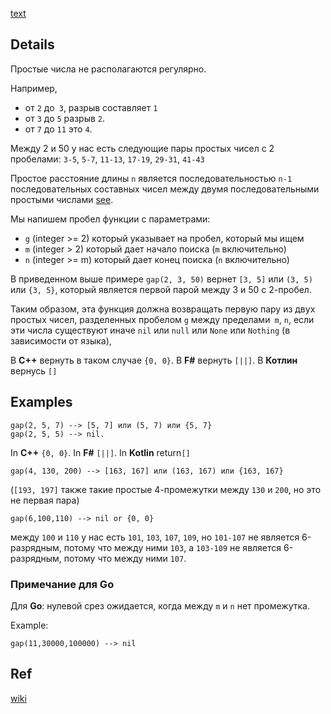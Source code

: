 [text](https://www.codewars.com/kata/561e9c843a2ef5a40c0000a4)

## Details

Простые числа не располагаются регулярно.

Например, 
- от `2` до` 3`, разрыв составляет `1`
- от `3` до `5` разрыв `2`. 
- от `7` до `11` это `4`. 

Между 2 и 50 у нас есть следующие пары простых чисел с 2 пробелами: `3-5`, `5-7`, `11-13`, `17-19`, `29-31`, `41-43`

Простое расстояние длины `n` является последовательностью `n-1` последовательных составных чисел между двумя последовательными простыми числами [see](http://mathworld.wolfram.com/PrimeGaps.html).

Мы напишем пробел функции с параметрами:
- `g` (integer >= 2) который указывает на пробел, который мы ищем
- `m` (integer > 2) который дает начало поиска (`m` включительно)
- `n` (integer >= m) который дает конец поиска (`n` включительно)

В приведенном выше примере `gap(2, 3, 50)` вернет `[3, 5]` или `(3, 5)` или `{3, 5}`, который является первой парой между 3 и 50 с 2-пробел.

Таким образом, эта функция должна возвращать первую пару из двух простых чисел, разделенных пробелом `g` между пределами` m`, `n`, если эти числа существуют иначе `nil` или `null` или `None` или `Nothing` (в зависимости от языка),

В **C++** вернуть в таком случае `{0, 0}`. В **F#** вернуть `[||]`. В **Котлин** вернусь `[]`

## Examples

    gap(2, 5, 7) --> [5, 7] или (5, 7) или {5, 7}
    gap(2, 5, 5) --> nil. 

In **C++** `{0, 0}`. In **F#** `[||]`. In **Kotlin** return`[]`

    gap(4, 130, 200) --> [163, 167] или (163, 167) или {163, 167}

(`[193, 197]` также такие простые 4-промежутки между `130` и `200`, но это не первая пара)

    gap(6,100,110) --> nil or {0, 0} 

между `100` и `110` у нас есть `101`, `103`, `107`, `109`, но `101-107` не является 6-разрядным, потому что между ними `103`, а `103-109` не является 6-разрядным, потому что между ними `107`.

### Примечание для Go

Для **Go**: нулевой срез ожидается, когда между `m` и `n` нет промежутка. 

Example: 

    gap(11,30000,100000) --> nil

## Ref 

[wiki](https://en.wikipedia.org/wiki/Prime_gap)
